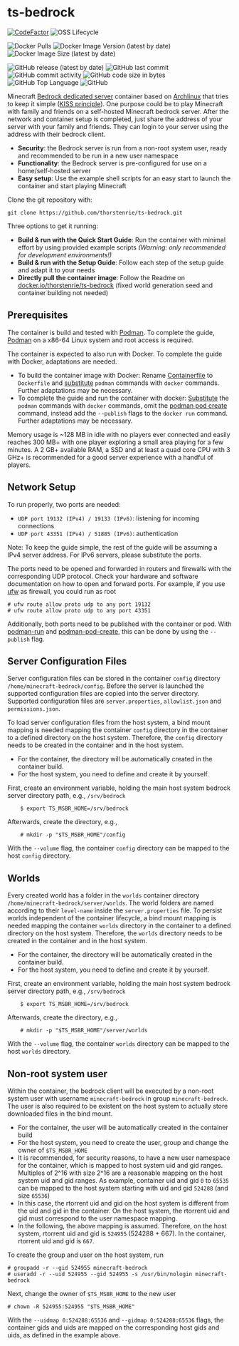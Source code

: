 # ts-bedrock

[![CodeFactor](https://www.codefactor.io/repository/github/thorstenrie/ts-bedrock/badge)](https://www.codefactor.io/repository/github/thorstenrie/ts-bedrock)
![OSS Lifecycle](https://img.shields.io/osslifecycle/thorstenrie/ts-bedrock)

![Docker Pulls](https://img.shields.io/docker/pulls/thorstenrie/ts-bedrock)
![Docker Image Version (latest by date)](https://img.shields.io/docker/v/thorstenrie/ts-bedrock)
![Docker Image Size (latest by date)](https://img.shields.io/docker/image-size/thorstenrie/ts-bedrock)

![GitHub release (latest by date)](https://img.shields.io/github/v/release/thorstenrie/ts-bedrock)
![GitHub last commit](https://img.shields.io/github/last-commit/thorstenrie/ts-bedrock)
![GitHub commit activity](https://img.shields.io/github/commit-activity/m/thorstenrie/ts-bedrock)
![GitHub code size in bytes](https://img.shields.io/github/languages/code-size/thorstenrie/ts-bedrock)
![GitHub Top Language](https://img.shields.io/github/languages/top/thorstenrie/ts-bedrock)
![GitHub](https://img.shields.io/github/license/thorstenrie/ts-bedrock)

Minecraft [Bedrock dedicated server](https://www.minecraft.net/en-us/download/server/bedrock) container based on [Archlinux](https://archlinux.org/) that tries to keep it simple ([KISS principle](https://en.wikipedia.org/wiki/KISS_principle)). One purpose could be to play Minecraft with family and friends on a self-hosted Minecraft bedrock server. After the network and container setup is completed, just share the address of your server with your family and friends. They can login to your server using the address with their bedrock client.

- **Security**: the Bedrock server is run from a non-root system user, ready and recommended to be run in a new user namespace
- **Functionality**: the Bedrock server is pre-configured for use on a home/self-hosted server
- **Easy setup**: Use the example shell scripts for an easy start to launch the container and start playing Minecraft

Clone the git repository with:

    git clone https://github.com/thorstenrie/ts-bedrock.git
    
Three options to get it running:

- **Build & run with the Quick Start Guide**: Run the container with minimal effort by using provided example scripts
*(Warning: only recommended for development environments!)*
- **Build & run with the Setup Guide**: Follow each step of the setup guide and adapt it to your needs
- **Directly pull the container image**: Follow the Readme on [docker.io/thorstenrie/ts-bedrock](https://hub.docker.com/repository/docker/thorstenrie/ts-bedrock) (fixed world generation seed and container building not needed)

## Prerequisites

The container is build and tested with [Podman](https://podman.io/). To complete the guide, [Podman](https://podman.io/) on a x86-64 Linux system and root access is required.

The container is expected to also run with Docker. To complete the guide with Docker, adaptations are needed.
- To build the container image with Docker: Rename [Containerfile](https://github.com/thorstenrie/ts-bedrock/blob/main/bedrock/Containerfile) to `Dockerfile` and [substitute](https://podman.io/whatis.html) `podman` commands with `docker` commands. Further adaptations may be necessary.
- To complete the guide and run the container with docker: [Substitute](https://podman.io/whatis.html) the `podman` commands with `docker` commands, omit the [podman pod create](https://docs.podman.io/en/latest/markdown/podman-pod-create.1.html) command, instead add the `--publish` flags to the `docker run` command. Further adaptations may be necessary.

Memory usage is ~128 MB in idle with no players ever connected and easily reaches 300 MB+ with one player exploring a small area playing for a few minutes. A 2 GB+ available RAM, a SSD and at least a quad core CPU with 3 GHz+ is recommended for a good server experience with a handful of players.

## Network Setup

To run properly, two ports are needed: 

- `UDP port 19132 (IPv4) / 19133 (IPv6)`: listening for incoming connections
- `UDP port 43351 (IPv4) / 51885 (IPv6)`: authentication

Note: To keep the guide simple, the rest of the guide will be assuming a IPv4 server address. For IPv6 servers, please substitute the ports.

The ports need to be opened and forwarded in routers and firewalls with the corresponding UDP protocol. Check your hardware and software documentation on how to open and forward ports. For example, if you use [ufw](https://launchpad.net/ufw) as firewall, you could run as root

    # ufw route allow proto udp to any port 19132
    # ufw route allow proto udp to any port 43351

Additionally, both ports need to be published with the container or pod. With [podman-run](https://docs.podman.io/en/latest/markdown/podman-run.1.html) and [podman-pod-create](https://docs.podman.io/en/latest/markdown/podman-pod-create.1.html), this can be done by using the `--publish` flag.

## Server Configuration Files

Server configuration files can be stored in the container `config` directory `/home/minecraft-bedrock/config`. Before the server is launched the supported configuration files are copied into the server directory. Supported configuration files are `server.properties`, `allowlist.json` and `permissions.json`.

To load server configuration files from the host system, a bind mount mapping is needed mapping the container `config` directory in the container to a defined directory on the host system. Therefore, the `config` directory needs to be created in the container and in the host system.

- For the container, the directory will be automatically created in the container build.
- For the host system, you need to define and create it by yourself.

First, create an environment variable, holding the main host system bedrock server directory path, e.g., `/srv/bedrock`

        $ export TS_MSBR_HOME=/srv/bedrock

Afterwards, create the directory, e.g.,

        # mkdir -p "$TS_MSBR_HOME"/config

With the `--volume` flag, the container `config` directory can be mapped to the host `config` directory.

## Worlds

Every created world has a folder in the `worlds` container directory `/home/minecraft-bedrock/server/worlds`. The world folders are named according to their `level-name` inside the `server.properties` file. To persist worlds independent of the container lifecycle, a bind mount mapping is needed mapping the container `worlds` directory in the container to a defined directory on the host system. Therefore, the `worlds` directory needs to be created in the container and in the host system.

- For the container, the directory will be automatically created in the container build.
- For the host system, you need to define and create it by yourself.

First, create an environment variable, holding the main host system bedrock server directory path, e.g., `/srv/bedrock`

        $ export TS_MSBR_HOME=/srv/bedrock

Afterwards, create the directory, e.g.,

        # mkdir -p "$TS_MSBR_HOME"/server/worlds

With the `--volume` flag, the container `worlds` directory can be mapped to the host `worlds` directory.

## Non-root system user

Within the container, the bedrock client will be executed by a non-root system user with username `minecraft-bedrock` in group `minecraft-bedrock`. The user is also required to be existent on the host system to actually store downloaded files in the bind mount.

- For the container, the user will be automatically created in the container build
- For the host system, you need to create the user, group and change the owner of `$TS_MSBR_HOME`
- It is recommended, for security reasons, to have a new user namespace for the container, which is mapped to host system uid and gid ranges. Multiples of 2^16 with size 2^16 are a reasonable mapping on the host system uid and gid ranges. As example, container uid and gid `0` to `65535` can be mapped to the host system starting with uid and gid `524288` (and size `65536`)
- In this case, the rtorrent uid and gid on the host system is different from the uid and gid in the container. On the host system, the rtorrent uid and gid must correspond to the user namespace mapping.
- In the following, the above mapping is assumed. Therefore, on the host system, rtorrent uid and gid is `524955` (524288 + 667). In the container, rtorrent uid and gid is `667`.

To create the group and user on the host system, run

    # groupadd -r --gid 524955 minecraft-bedrock
    # useradd -r --uid 524955 --gid 524955 -s /usr/bin/nologin minecraft-bedrock
    
Next, change the owner of `$TS_MSBR_HOME` to the new user

    # chown -R 524955:524955 "$TS_MSBR_HOME"
    
With the `--uidmap 0:524288:65536` and `--gidmap 0:524288:65536` flags, the container gids and uids are mapped on the corresponding host gids and uids, as defined in the example above.




